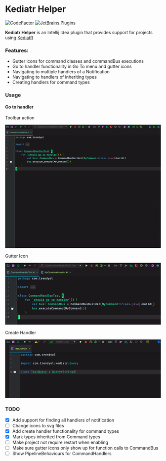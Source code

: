 Kediatr Helper
=======================

[![CodeFactor](https://www.codefactor.io/repository/github/bilal-kilic/kediatr-helper/badge)](https://www.codefactor.io/repository/github/bilal-kilic/kediatr-helper)
[![JetBrains Plugins](https://img.shields.io/badge/1.10.0-kediatr--helper-brightgreen)](https://plugins.jetbrains.com/plugin/16017-kediatr-helper)


<!-- Plugin description -->
**Kediatr Helper** is an Intellij Idea plugin that provides support for projects using [KediatR](https://github.com/Trendyol/kediatR)

### Features:
 - Gutter icons for command classes and commandBus executions
 - Go to handler functionality in Go To menu and gutter icons
 - Navigating to multiple handlers of a Notification
 - Navigating to handlers of inheriting types
 - Creating handlers for command types

<!-- Plugin description end -->

### Usage

#### Go to handler

Toolbar action

![Alt Text](docs/go_to_handler_toolbar.gif)

Gutter Icon

![Alt Text](docs/go_to_handler_gutter.gif)

Create Handler

![Alt_Text](docs/create_handler.gif)


### TODO

- [x] Add support for finding all handlers of notification
- [ ] Change icons to svg files
- [x] Add create handler functionality for command types
- [x] Mark types inherited from Command types
- [ ] Make project not require restart when enabling
- [ ] Make sure gutter icons only show up for function calls to CommandBus
- [ ] Show PipelineBehaviours for CommandHandlers